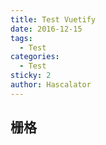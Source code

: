 ```yaml
---
title: Test Vuetify
date: 2016-12-15
tags:
  - Test
categories:
  - Test
sticky: 2
author: Hascalator
---
```


## 栅格

<VuetifyDemo/>
